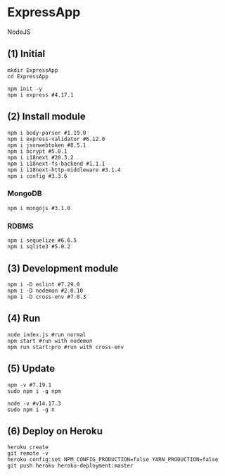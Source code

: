 # ExpressApp

NodeJS

## (1) Initial

    mkdir ExpressApp
    cd ExpressApp

    npm init -y
    npm i express #4.17.1

## (2) Install module

    npm i body-parser #1.19.0
    npm i express-validator #6.12.0
    npm i jsonwebtoken #8.5.1
    npm i bcrypt #5.0.1
    npm i i18next #20.3.2
    npm i i18next-fs-backend #1.1.1
    npm i i18next-http-middleware #3.1.4
    npm i config #3.3.6

### MongoDB

    npm i mongojs #3.1.0

### RDBMS

    npm i sequelize #6.6.5
    npm i sqlite3 #5.0.2

## (3) Development module
    
    npm i -D eslint #7.29.0
    npm i -D nodemon #2.0.10
    npm i -D cross-env #7.0.3

## (4) Run

    node index.js #run normal
    npm start #run with nodemon
    npm run start:pro #run with cross-env

## (5) Update
    
    npm -v #7.19.1
    sudo npm i -g npm

    node -v #v14.17.3
    sudo npm i -g n

## (6) Deploy on Heroku

    heroku create
    git remote -v
    heroku config:set NPM_CONFIG_PRODUCTION=false YARN_PRODUCTION=false
    git push heroku heroku-deployment:master
